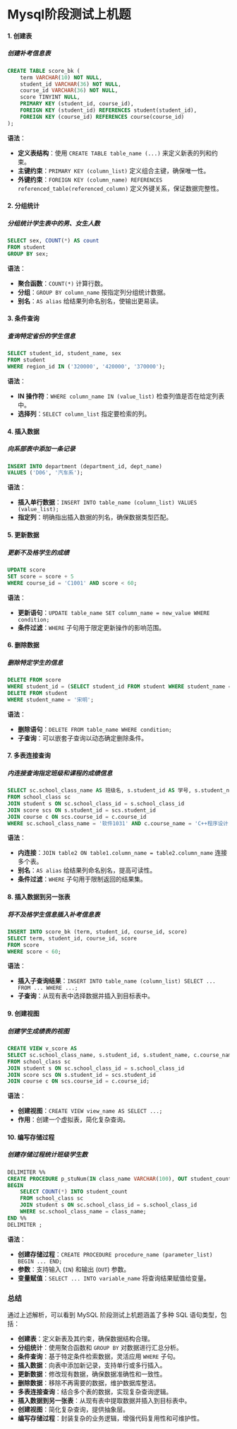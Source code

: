# Mysql阶段测试上机题

#### 1. **创建表**

##### 创建补考信息表

```sql
CREATE TABLE score_bk (
    term VARCHAR(10) NOT NULL, 
    student_id VARCHAR(36) NOT NULL, 
    course_id VARCHAR(36) NOT NULL, 
    score TINYINT NULL, 
    PRIMARY KEY (student_id, course_id),
    FOREIGN KEY (student_id) REFERENCES student(student_id),
    FOREIGN KEY (course_id) REFERENCES course(course_id)
);
```

**语法**：

- **定义表结构**：使用 `CREATE TABLE table_name (...)` 来定义新表的列和约束。
- **主键约束**：`PRIMARY KEY (column_list)` 定义组合主键，确保唯一性。
- **外键约束**：`FOREIGN KEY (column_name) REFERENCES referenced_table(referenced_column)` 定义外键关系，保证数据完整性。

#### 2. **分组统计**

##### 分组统计学生表中的男、女生人数

```sql
SELECT sex, COUNT(*) AS count
FROM student
GROUP BY sex;
```

**语法**：

- **聚合函数**：`COUNT(*)` 计算行数。
- **分组**：`GROUP BY column_name` 按指定列分组统计数据。
- **别名**：`AS alias` 给结果列命名别名，使输出更易读。

#### 3. **条件查询**

##### 查询特定省份的学生信息

```sql
SELECT student_id, student_name, sex
FROM student
WHERE region_id IN ('320000', '420000', '370000');
```

**语法**：

- **IN 操作符**：`WHERE column_name IN (value_list)` 检查列值是否在给定列表中。
- **选择列**：`SELECT column_list` 指定要检索的列。

#### 4. **插入数据**

##### 向系部表中添加一条记录

```sql
INSERT INTO department (department_id, dept_name)
VALUES ('D06', '汽车系');
```

**语法**：

- **插入单行数据**：`INSERT INTO table_name (column_list) VALUES (value_list);`
- **指定列**：明确指出插入数据的列名，确保数据类型匹配。

#### 5. **更新数据**

##### 更新不及格学生的成绩

```sql
UPDATE score
SET score = score + 5
WHERE course_id = 'C1001' AND score < 60;
```

**语法**：

- **更新语句**：`UPDATE table_name SET column_name = new_value WHERE condition;`
- **条件过滤**：`WHERE` 子句用于限定更新操作的影响范围。

#### 6. **删除数据**

##### 删除特定学生的信息

```sql
DELETE FROM score
WHERE student_id = (SELECT student_id FROM student WHERE student_name = '宋明');
DELETE FROM student
WHERE student_name = '宋明';
```

**语法**：

- **删除语句**：`DELETE FROM table_name WHERE condition;`
- **子查询**：可以嵌套子查询以动态确定删除条件。

#### 7. **多表连接查询**

##### 内连接查询指定班级和课程的成绩信息

```sql
SELECT sc.school_class_name AS 班级名, s.student_id AS 学号, s.student_name AS 姓名, c.course_name AS 课程名, scs.score AS 百分制成绩
FROM school_class sc
JOIN student s ON sc.school_class_id = s.school_class_id
JOIN score scs ON s.student_id = scs.student_id
JOIN course c ON scs.course_id = c.course_id
WHERE sc.school_class_name = '软件1031' AND c.course_name = 'C++程序设计';
```

**语法**：

- **内连接**：`JOIN table2 ON table1.column_name = table2.column_name` 连接多个表。
- **别名**：`AS alias` 给结果列命名别名，提高可读性。
- **条件过滤**：`WHERE` 子句用于限制返回的结果集。

#### 8. **插入数据到另一张表**

##### 将不及格学生信息插入补考信息表

```sql
INSERT INTO score_bk (term, student_id, course_id, score)
SELECT term, student_id, course_id, score
FROM score
WHERE score < 60;
```

**语法**：

- **插入子查询结果**：`INSERT INTO table_name (column_list) SELECT ... FROM ... WHERE ...;`
- **子查询**：从现有表中选择数据并插入到目标表中。

#### 9. **创建视图**

##### 创建学生成绩表的视图

```sql
CREATE VIEW v_score AS
SELECT sc.school_class_name, s.student_id, s.student_name, c.course_name, scs.score
FROM school_class sc
JOIN student s ON sc.school_class_id = s.school_class_id
JOIN score scs ON s.student_id = scs.student_id
JOIN course c ON scs.course_id = c.course_id;
```

**语法**：

- **创建视图**：`CREATE VIEW view_name AS SELECT ...;`
- **作用**：创建一个虚拟表，简化复杂查询。

#### 10. **编写存储过程**

##### 创建存储过程统计班级学生数

```sql
DELIMITER %%
CREATE PROCEDURE p_stuNum(IN class_name VARCHAR(100), OUT student_count INT)
BEGIN
    SELECT COUNT(*) INTO student_count
    FROM school_class sc
    JOIN student s ON sc.school_class_id = s.school_class_id
    WHERE sc.school_class_name = class_name;
END %%
DELIMITER ;
```

**语法**：

- **创建存储过程**：`CREATE PROCEDURE procedure_name (parameter_list) BEGIN ... END;`
- **参数**：支持输入 (`IN`) 和输出 (`OUT`) 参数。
- **变量赋值**：`SELECT ... INTO variable_name` 将查询结果赋值给变量。

### 总结

通过上述解析，可以看到 MySQL 阶段测试上机题涵盖了多种 SQL 语句类型，包括：

- **创建表**：定义新表及其约束，确保数据结构合理。
- **分组统计**：使用聚合函数和 `GROUP BY` 对数据进行汇总分析。
- **条件查询**：基于特定条件检索数据，灵活应用 `WHERE` 子句。
- **插入数据**：向表中添加新记录，支持单行或多行插入。
- **更新数据**：修改现有数据，确保数据准确性和一致性。
- **删除数据**：移除不再需要的数据，维护数据库整洁。
- **多表连接查询**：结合多个表的数据，实现复杂查询逻辑。
- **插入数据到另一张表**：从现有表中提取数据并插入到目标表中。
- **创建视图**：简化复杂查询，提供抽象层。
- **编写存储过程**：封装复杂的业务逻辑，增强代码复用性和可维护性。


